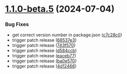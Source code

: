 # [1.1.0-beta.5](https://github.com/magnusmeng/redqueue/compare/v1.1.0-beta.4...v1.1.0-beta.5) (2024-07-04)


### Bug Fixes

* get correct version number in package.json ([c7c28c0](https://github.com/magnusmeng/redqueue/commit/c7c28c0c975b411aacf55fe63c8f5cce40db1fee))
* trigger patch release ([68537e3](https://github.com/magnusmeng/redqueue/commit/68537e330c0f3659bb91bd7ee6633afe7adbe695))
* trigger patch release ([743f570](https://github.com/magnusmeng/redqueue/commit/743f570effbd88ad3123f3b06132381ff9d56501))
* trigger patch release ([d584ccb](https://github.com/magnusmeng/redqueue/commit/d584ccb4938d6b44839628c5152198c66bf9ee84))
* trigger patch release ([eaceb77](https://github.com/magnusmeng/redqueue/commit/eaceb77e729a34fa3e2db80f9097636938960810))
* trigger patch release ([ba0e570](https://github.com/magnusmeng/redqueue/commit/ba0e57085201003cc6ee35b98de7c206a4f20ea5))
* trigger patch release ([4d12466](https://github.com/magnusmeng/redqueue/commit/4d12466239cf72d571a709218a3baed2ab7e47aa))
